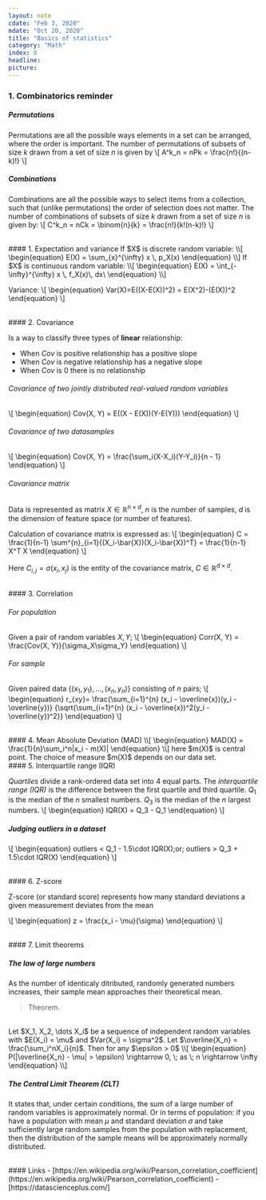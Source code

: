 ```yaml
---
layout: note
cdate: "Feb 3, 2020"
mdate: "Oct 20, 2020"
title: "Basics of statistics"
category: "Math"
index: 0
headline:
picture:
---
```

### 1. Combinatorics reminder

##### Permutations
Permutations are all the possible ways elements in a set can be arranged, where the order
is important.
The number of permutations of subsets of size $k$ drawn from a set of size $n$ is given by
\\[
    A^k_n = nPk = \frac{n!}{(n-k)!}
\\]

##### Combinations
Combinations are all the possible ways to select items from a collection, such that (unlike permutations) the order of selection does not matter.
The number of combinations of subsets of size $k$ drawn from a set of size $n$ is given by:
\\[
    C^k_n = nCk = \binom{n}{k} = \frac{n!}{k!(n-k)!}
\\]


<br>
#### 1. Expectation and variance
If $X$ is discrete random variable:
\\[
\begin{equation}
E(X) = \sum_{x}^{\infty} x \, p_X(x)
\end{equation}
\\]
If $X$ is continuous random variable:
\\[
\begin{equation}
E(X) = \int_{-\infty}^{\infty} x \, f_X(x)\, dx\
\end{equation}
\\]

Variance:
\\[
\begin{equation}
Var(X)=E((X-E(X))^2) = E(X^2)-(E(X))^2
\end{equation}
\\]


<br>
#### 2. Covariance

Is a way to classify three types of __linear__ relationship:

- When $Cov$ is positive relationship has a positive slope
- When $Cov$ is negative relationship has a negative slope
- When $Cov$ is $0$ there is no relationship

###### Covariance of two jointly distributed real-valued random variables
\\[
\begin{equation}
Cov(X, Y) = E((X - E(X))(Y-E(Y)))
\end{equation}
\\]

###### Covariance of two datasamples
\\[
\begin{equation}
Cov(X, Y) = \frac{\sum_i(X-X_i)(Y-Y_i)}{n - 1}
\end{equation}
\\]

###### Covariance matrix

Data is represented as matrix $X \in \mathbb{R}^{n \times d}$, $n$ is the number of samples,
$d$ is the dimension of feature space (or number of features).

Calculation of covariance matrix is expressed as:
\\[
\begin{equation}
C = \frac{1}{n-1} \sum^{n}_{i=1}{(X_i-\bar{X})(X_i-\bar{X})^T} = \frac{1}{n-1} X^T X
\end{equation}
\\]

Here $C_{i,j} = \sigma(x_i, x_j)$ is the entity of the covariance matrix, $C \in \mathbb{R}^{d \times d}$.


<br>
#### 3. Correlation

###### For population
Given a pair of random variables $X,Y$; 
\\[
\begin{equation}
Corr(X, Y) = \frac{Cov(X, Y)}{\sigma_X\sigma_Y}
\end{equation}
\\]

###### For sample
Given paired data $\{(x_1, y_1), \dots , (x_n , y_n)\}$  consisting of $n$ pairs;
\\[
\begin{equation}
r_{xy}= \frac{\sum_{i=1}^{n} (x_i - \overline{x})(y_i - \overline{y})}
{\sqrt{\sum_{i=1}^{n} (x_i - \overline{x})^2(y_i - \overline{y})^2}}
\end{equation}
\\]

<br>
#### 4. Mean Absolute Deviation (MAD)
\\[
\begin{equation}
MAD(X) = \frac{1}{n}\sum_i^n|x_i - m(X)|
\end{equation}
\\]
here $m(X)$ is central point. The choice of measure $m(X)$ depends on our data set.

<br>
#### 5. Interquartile range (IQR)

_Quartiles_ divide a rank-ordered data set into $4$ equal parts.
The _interquartile range (IQR)_ is the difference between the first quartile and third quartile.
$Q_1$ is the median of the $n$ smallest numbers. $Q_3$ is the median of the $n$ largest numbers.
\\[
\begin{equation}
IQR(X) = Q_3 - Q_1
\end{equation}
\\]

##### Judging outliers in a dataset

\\[
\begin{equation}
outliers < Q_1 - 1.5\cdot IQR(X)\;or\; outliers > Q_3 + 1.5\cdot IQR(X)
\end{equation}
\\]

<br>
#### 6. Z-score 

Z-score (or standard score) represents how many standard deviations a given measurement deviates from the mean

\\[
\begin{equation}
z = \frac{x_i - \mu}{\sigma}
\end{equation}
\\]

<br>
#### 7. Limit theorems

##### The law of large numbers
As the number of identicaly ditributed, randomly generated numbers increases, their sample mean approaches their theoretical mean.

> Theorem.
<br>
Let $X_1, X_2, \dots X_i$ be a sequence of independent random variables with $E(X_i) = \mu$ and $Var(X_i) = \sigma^2$.
Let $\overline{X_n} = \frac{\sum_i^nX_i}{n}$. Then for any $\epsilon > 0$
\\[
\begin{equation}
P(|\overline{X_n} - \mu| > \epsilon) \rightarrow 0, \; as \; n \rightarrow \infty
\end{equation}
\\]

##### The Central Limit Theorem (CLT)
 It states that, under certain conditions, the sum of a large number of random variables is approximately normal.
 Or in terms of population: if you have a population with mean $\mu$ and standard deviation $\sigma$ 
 and take sufficiently large random samples from the population with replacement, 
 then the distribution of the sample means will be approximately normally distributed.


<br>
#### Links
- [https://en.wikipedia.org/wiki/Pearson_correlation_coefficient](https://en.wikipedia.org/wiki/Pearson_correlation_coefficient)
- [https://datascienceplus.com/]

